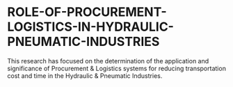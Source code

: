 # ROLE-OF-PROCUREMENT-LOGISTICS-IN-HYDRAULIC-PNEUMATIC-INDUSTRIES
This research has focused on the determination of the application and significance of Procurement &amp; Logistics systems for reducing transportation cost and time in the Hydraulic &amp; Pneumatic Industries. 
